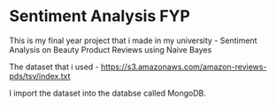 # Sentiment Analysis FYP
 This is my final year project that i made in my university - Sentiment Analysis on Beauty Product Reviews using Naive Bayes
 
 The dataset that i used - https://s3.amazonaws.com/amazon-reviews-pds/tsv/index.txt
 
 I import the dataset into the databse called MongoDB.

